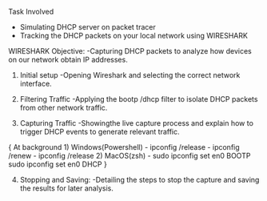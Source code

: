 Task Involved
- Simulating DHCP server on packet tracer
- Tracking the DHCP packets on your local network using WIRESHARK

WIRESHARK
Objective: 
-Capturing DHCP packets to analyze how devices on our network obtain IP addresses.

1. Initial setup
-Opening Wireshark and selecting the correct network interface.

2. Filtering Traffic
-Applying the bootp /dhcp filter to isolate DHCP packets from other network traffic.

2. Capturing Traffic
-Showingthe live capture process and explain how to trigger DHCP events  to generate relevant traffic.

{ At background 1) Windows(Powershell)
                - ipconfig /release
                - ipconfig /renew
                - ipconfig /release
                2) MacOS(zsh)
                - sudo ipconfig set en0 BOOTP
                  sudo ipconfig set en0 DHCP
}

4. Stopping and Saving:
-Detailing the steps to stop the capture and saving the results for later analysis.
